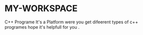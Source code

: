 # MY-WORKSPACE
C++ Programe
It's a Platform were you get  difeerent types of c++ programes hope it's helpfull for you .
